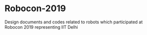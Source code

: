# Robocon-2019
Design documents and codes related to robots which participated at Robocon 2019 representing IIT Delhi
